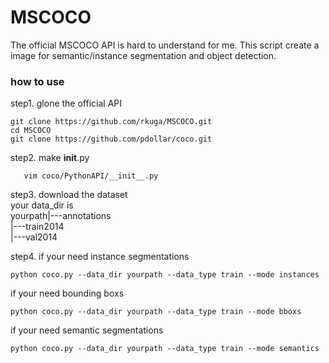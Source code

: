 # MSCOCO
The official MSCOCO API is hard to understand for me.
This script create a image for semantic/instance segmentation and object detection.

### how to use
step1.
glone the official API

```
git clone https://github.com/rkuga/MSCOCO.git
cd MSCOCO
git clone https://github.com/pdollar/coco.git
```

step2.
make __init__.py
```vim coco/__init__.py
   vim coco/PythonAPI/__init__.py
```

step3.
download the dataset<br>
your data_dir is<br>
yourpath|---annotations<br>
        |---train2014<br>
        |---val2014<br>
   
step4.
if your need instance segmentations
```
python coco.py --data_dir yourpath --data_type train --mode instances
```
if your need bounding boxs
```
python coco.py --data_dir yourpath --data_type train --mode bboxs
```
if your need semantic segmentations
```
python coco.py --data_dir yourpath --data_type train --mode semantics
```



